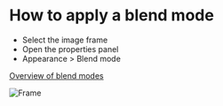 # How to apply a blend mode

- Select the image frame
- Open the properties panel
- Appearance > Blend mode

[Overview of blend modes](/GraFx_Studio/concept/blendmodes/)

![Frame](https://chilipublishdocs.imgix.net/GraFx_studio/blendmodes/applyblendmode.png)
